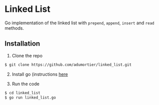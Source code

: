 # Linked List

Go implementation of the linked list with `prepend`, `append`, `insert` and `read` methods.

## Installation

1. Clone the repo
```sh
$ git clone https://github.com/adumortier/linked_list.git
```
2. Install go (instructions [here](https://golang.org/doc/install)

3. Run the code

```sh
$ cd linked_list
$ go run linked_list.go
```

